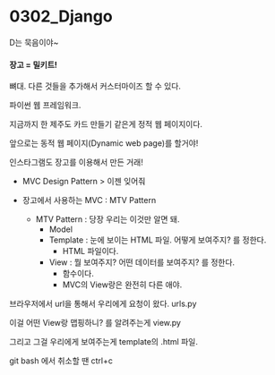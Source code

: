 # 0302_Django

D는 묵음이야~



#### 장고 = 밀키트!

뼈대. 다른 것들을 추가해서 커스터마이즈 할 수 있다.

파이썬 웹 프레임워크.



지금까지 한 제주도 카드 만들기 같은게 정적 웹 페이지이다.

앞으로는 동적 웹 페이지(Dynamic web page)를 할거야!



인스타그램도 장고를 이용해서 만든 거래!



- MVC Design Pattern > 이젠 잊어줘

- 장고에서 사용하는 MVC : MTV Pattern
  - MTV Pattern : 당장 우리는 이것만 알면 돼.
    - Model
    - Template : 눈에 보이는 HTML 파일. 어떻게 보여주지? 를 정한다.
      - HTML 파일이다.
    - View : 뭘 보여주지? 어떤 데이터를 보여주지? 를 정한다.
      - 함수이다.
      - MVC의 View랑은 완전히 다른 애야.



브라우저에서 url을 통해서 우리에게 요청이 왔다. urls.py

이걸 어떤 View랑 맵핑하니? 를 알려주는게 view.py

그리고 그걸 우리에게 보여주는게 template의 .html 파일.



git bash 에서 취소할 땐 ctrl+c